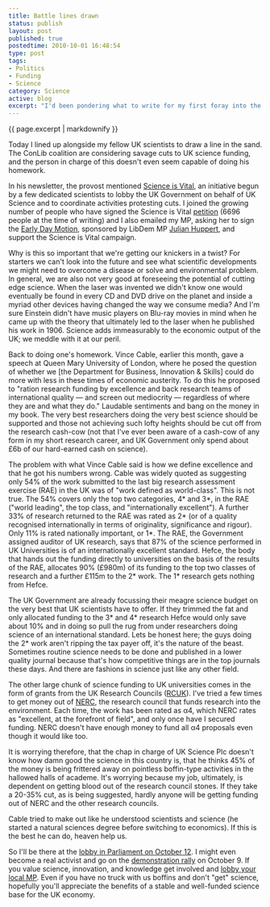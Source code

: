 ```yaml
--- 
title: Battle lines drawn
status: publish
layout: post
published: true
postedtime: 2010-10-01 16:48:54
type: post
tags: 
- Politics
- Funding
- Science
category: Science
active: blog
excerpt: "I'd been pondering what to write for my first foray into the blog-o-sphere. Several ideas were milling about my head but for some reason I never got round to putting fingers to keyboard. But the weekly newsletter from the UCL Provost has spurred me to action..."
---
```


{{ page.excerpt | markdownify  }}

Today I lined up alongside my fellow UK scientists to draw a line in the sand. The ConLib coalition are considering savage cuts to UK science funding, and the person in charge of this doesn't even seem capable of doing his homework.

In his newsletter, the provost mentioned <a title="Science is Vital website" href="http://http://scienceisvital.org.uk/" target="_self">Science is Vital</a>, an initiative begun by a few dedicated scientists to lobby the UK Government on behalf of UK Science and to coordinate activities protesting cuts. I joined the growing number of people who have signed the Science is Vital <a title="Science is Vital petition" href="http://scienceisvital.org.uk/sign-the-petition/" target="_self">petition</a> (&#65279;6696 people at the time of writing) and I also emailed my MP, asking her to sign the <a title="Early day motion in support of UK Science" href="http://edmi.parliament.uk/edmi/EDMDetails.aspx?EDMID=41727&amp;SESSION=905" target="_self">Early Day Motion</a>, sponsored by LibDem MP <a title="Julian Huppert's website " href="http://www.julianhuppert.org.uk/" target="_self">Julian Huppert</a>, and support the Science is Vital campaign.

Why is this so important that we're getting our knickers in a twist? For starters we can't look into the future and see what scientific developments we might need to overcome a disease or solve and environmental problem. In general, we are also not very good at foreseeing the potential of cutting edge science. When the laser was invented we didn't know one would eventually be found in every CD and DVD drive on the planet and inside a myriad other devices having changed the way we consume media? And I'm sure Einstein didn't have music players on Blu-ray movies in mind when he came up with the theory that ultimately led to the laser when he published his work in 1906. Science adds immeasurably to the economic output of the UK; we meddle with it at our peril.

Back to doing one's homework. Vince Cable, earlier this month, gave a speech at Queen Mary University of London, where he posed the question of whether we \[the Department for Business, Innovation &amp; Skills\] could do more with less in these times of economic austerity. To do this he proposed to "ration research funding by excellence and back research teams of international quality &mdash; and screen out mediocrity &mdash; regardless of where they are and what they do." Laudable sentiments and bang on the money in my book. The very best researchers doing the very best science should be supported and those not achieving such lofty heights should be cut off from the research cash-cow (not that I've ever been aware of a cash-cow of any form in my short research career, and UK Government only spend about &pound;6b of our hard-earned cash on science).

The problem with what Vince Cable said is how we define excellence and that he got his numbers wrong. Cable was widely quoted as suggesting only 54% of the work submitted to the last big research assessment exercise (RAE) in the UK was of "work defined as world-class". This is not true. The 54% covers only the top two categories, 4* and 3*, in the RAE ("world leading", the top class, and "internationally excellent"). A further 33% of research returned to the RAE was rated as 2* (or of a quality recognised internationally in terms of originality, significance and rigour). Only 11% is rated nationally important, or 1*. The RAE, the Government assigned auditor of UK research, says that 87% of the science performed in UK Universities is of an internationally excellent standard. Hefce, the body that hands out the funding directly to universities on the basis of the results of the RAE, allocates 90% (&pound;980m) of its funding to the top two classes of research and a further &pound;115m to the 2* work. The 1* research gets nothing from Hefce.

The UK Government are already focussing their meagre science budget on the very best that UK scientists have to offer. If they trimmed the fat and only allocated funding to the 3* and 4* research Hefce would only save about 10% and in doing so pull the rug from under researchers doing science of an international standard. Lets be honest here; the guys doing the 2* work aren't ripping the tax payer off, it's the nature of the beast. Sometimes routine science needs to be done and published in a lower quality journal because that's how competitive things are in the top journals these days. And there are fashions in science just like any other field.

The other large chunk of science funding to UK universities comes in the form of grants from the UK Research Councils (<a title="Research Councils UK Website" href="http://www.rcuk.ac.uk/" target="_self">RCUK</a>). I've tried a few times to get money out of <a title="NERC's Website" href="http://www.nerc.ac.uk/" target="_self">NERC</a>, the research council that funds research into the environment. Each time, the work has been rated as &alpha;4, which NERC rates as "excellent, at the forefront of field", and only once have I secured funding. NERC doesn't have enough money to fund all &alpha;4 proposals even though it would like too.

It is worrying therefore, that the chap in charge of UK Science Plc doesn't know how damn good the science in this country is, that he thinks 45% of the money is being frittered away on pointless boffin-type activities in the hallowed halls of academe. It's worrying because my job, ultimately, is dependent on getting blood out of the research council stones. If they take a 20-35% cut, as is being suggested, hardly anyone will be getting funding out of NERC and the other research councils.

Cable tried to make out like he understood scientists and science (he started a natural sciences degree before switching to economics). If this is the best he can do, heaven help us.

So I'll be there at the <a href="http://scienceisvital.org.uk/lobby-parliament/" target="_self">lobby in Parliament on October 12</a>. I might even become a real activist and go on the <a href="http://scienceisvital.org.uk/attend-the-demo/" target="_self">demonstration rally</a> on October 9. If you value science, innovation, and knowledge get involved and <a href="http://scienceisvital.org.uk/write-to-your-mp/" target="_self">lobby your local MP</a>. Even if you have no truck with us boffins and don't "get" science, hopefully you'll appreciate the benefits of a stable and well-funded science base for the UK economy.
